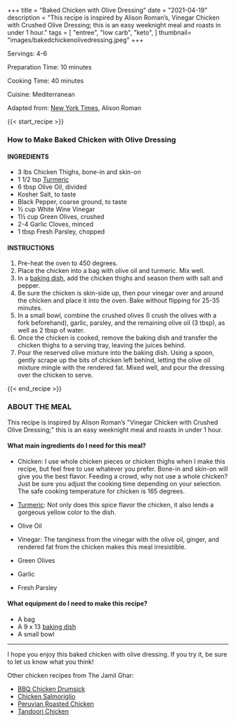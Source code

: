 +++
title = "Baked Chicken with Olive Dressing"
date = "2021-04-19"
description = "This recipe is inspired by Alison Roman’s, Vinegar Chicken with Crushed Olive Dressing; this is an easy weeknight meal and roasts in under 1 hour."
tags = [
    "entree",
    "low carb",
    "keto",
]
thumbnail= "images/bakedchickenolivedressing.jpeg"
+++

Servings: 4-6 <!--more-->

Preparation Time: 10 minutes 

Cooking Time: 40 minutes

Cuisine: Mediterranean

Adapted from: [New York Times](https://cooking.nytimes.com/recipes/1020486-vinegar-chicken-with-crushed-olive-dressing), Alison Roman

{{< start_recipe >}}

### How to Make Baked Chicken with Olive Dressing
#### INGREDIENTS 

* 3 lbs Chicken Thighs, bone-in and skin-on
* 1 1/2 tsp [Turmeric](https://amzn.to/3xsEoS7)
* 6 tbsp Olive Oil, divided
* Kosher Salt, to taste 
* Black Pepper, coarse ground, to taste
* ½ cup White Wine Vinegar 
* 1½ cup Green Olives, crushed 
* 2-4 Garlic Cloves, minced 
* 1 tbsp Fresh Parsley, chopped 

#### INSTRUCTIONS 

1. Pre-heat the oven to 450 degrees. 
2. Place the chicken into a bag with olive oil and turmeric. Mix well. 
3. In a [baking dish](https://amzn.to/39LtAnj), add the chicken thighs and season them with salt and pepper. 
4. Be sure the chicken is skin-side up, then pour vinegar over and around the chicken and place it into the oven. Bake without flipping for 25-35 minutes. 
5. In a small bowl, combine the crushed olives (I crush the olives with a fork beforehand), garlic, parsley, and the remaining olive oil (3 tbsp), as well as 2 tbsp of water.
6. Once the chicken is cooked, remove the baking dish and transfer the chicken thighs to a serving tray, leaving the juices behind. 
7. Pour the reserved olive mixture into the baking dish. Using a spoon, gently scrape up the bits of chicken left behind, letting the olive oil mixture mingle with the rendered fat. Mixed well, and pour the dressing over the chicken to serve.  

{{< end_recipe >}}

### ABOUT THE MEAL

This recipe is inspired by Alison Roman’s "Vinegar Chicken with Crushed Olive Dressing;" this is an easy weeknight meal and roasts in under 1 hour.

#### What main ingredients do I need for this meal?

* Chicken: I use whole chicken pieces or chicken thighs when I make this recipe, but feel free to use whatever you prefer. Bone-in and skin-on will give you the best flavor. Feeding a crowd, why not use a whole chicken? Just be sure you adjust the cooking time depending on your selection. The safe cooking temperature for chicken is 165 degrees.

* [Turmeric](https://amzn.to/3xsEoS7): Not only does this spice flavor the chicken, it also lends a gorgeous yellow color to the dish. 

* Olive Oil 

* Vinegar: The tanginess from the vinegar with the olive oil, ginger, and rendered fat from the chicken makes this meal irresistible. 

* Green Olives 

* Garlic
 
* Fresh Parsley 

#### What equipment do I need to make this recipe?

* A bag 
* A 9 x 13 [baking dish](https://amzn.to/39LtAnj)
* A small bowl

----

I hope you enjoy this baked chicken with olive dressing. If you try it, be sure to let us know what you think!

Other chicken recipes from The Jamil Ghar:
* [BBQ Chicken Drumsick](https://www.jamilghar.com/recipe/bbq_chicken_drumsticks/)
* [Chicken Salmoriglio](https://www.jamilghar.com/recipe/chicken_salmoriglio/)
* [Peruvian Roasted Chicken](https://www.jamilghar.com/recipe/peruvian_chicken/)
* [Tandoori Chicken](https://www.jamilghar.com/recipe/tandoori_chicken/)
